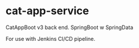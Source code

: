 # cat-app-service
CatAppBoot v3 back end.
SpringBoot w SpringData

For use with Jenkins CI/CD pipeline.